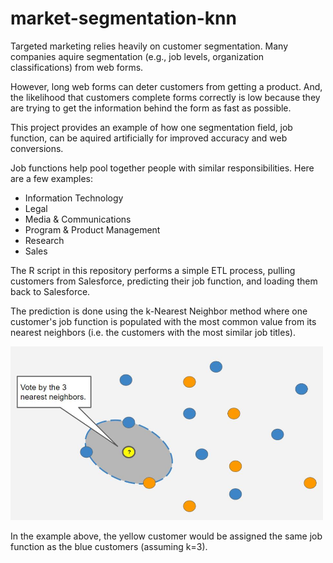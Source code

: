 # market-segmentation-knn

Targeted marketing relies heavily on customer segmentation. Many companies aquire segmentation (e.g., job levels, organization classifications) from web forms.

However, long web forms can deter customers from getting a product. And, the likelihood that customers complete forms correctly is low because they are trying to get the information behind the form as fast as possible.

This project provides an example of how one segmentation field, job function, can be aquired artificially for improved accuracy and web conversions.

Job functions help pool together people with similar responsibilities. Here are a few examples:

* Information Technology
* Legal
* Media & Communications
* Program & Product Management
* Research
* Sales

The R script in this repository performs a simple ETL process, pulling customers from Salesforce, predicting their job function, and loading them back to Salesforce.

The prediction is done using the k-Nearest Neighbor method where one customer's job function is populated with the most common value from its nearest neighbors (i.e. the customers with the most similar job titles).

<img src= "https://github.com/JohnvanZalk/market-segmentation-knn/blob/master/knn.JPG" width="500">

In the example above, the yellow customer would be assigned the same job function as the blue customers (assuming k=3).
